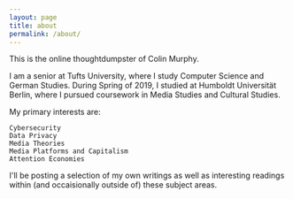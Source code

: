 ```yaml
---
layout: page
title: about
permalink: /about/
---
```

This is the online thoughtdumpster of Colin Murphy.

I am a senior at Tufts University, where I study Computer Science and German Studies. During Spring of 2019, I studied at Humboldt Universität Berlin, where I pursued coursework in Media Studies and Cultural Studies.

My primary interests are:

	Cybersecurity
	Data Privacy
	Media Theories
	Media Platforms and Capitalism
	Attention Economies

I'll be posting a selection of my own writings as well as interesting readings within (and occaisionally outside of) these subject areas.

